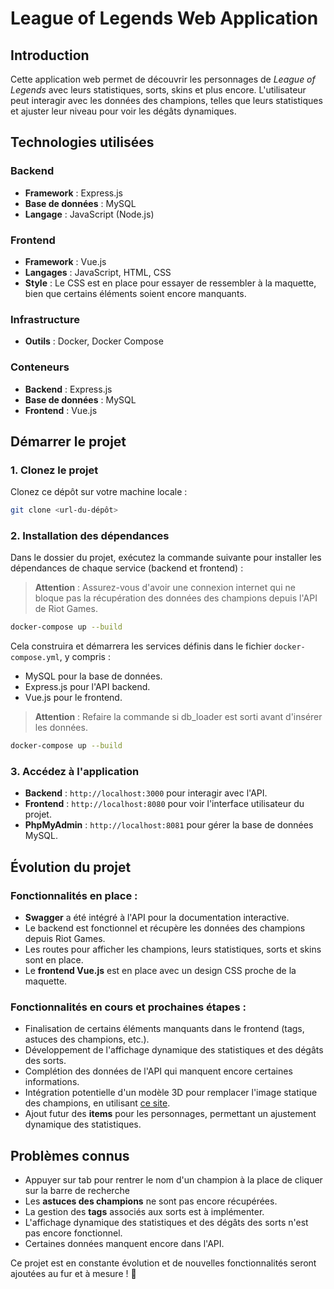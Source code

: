 # League of Legends Web Application

## Introduction
Cette application web permet de découvrir les personnages de *League of Legends* avec leurs statistiques, sorts, skins et plus encore. L'utilisateur peut interagir avec les données des champions, telles que leurs statistiques et ajuster leur niveau pour voir les dégâts dynamiques.

## Technologies utilisées

### Backend
- **Framework** : Express.js
- **Base de données** : MySQL
- **Langage** : JavaScript (Node.js)

### Frontend
- **Framework** : Vue.js
- **Langages** : JavaScript, HTML, CSS
- **Style** : Le CSS est en place pour essayer de ressembler à la maquette, bien que certains éléments soient encore manquants.

### Infrastructure
- **Outils** : Docker, Docker Compose

### Conteneurs
- **Backend** : Express.js
- **Base de données** : MySQL
- **Frontend** : Vue.js

## Démarrer le projet

### 1. Clonez le projet
Clonez ce dépôt sur votre machine locale :

```bash
git clone <url-du-dépôt>
```

### 2. Installation des dépendances
Dans le dossier du projet, exécutez la commande suivante pour installer les dépendances de chaque service (backend et frontend) :

> **Attention** : Assurez-vous d'avoir une connexion internet qui ne bloque pas la récupération des données des champions depuis l'API de Riot Games.

```bash
docker-compose up --build
```

Cela construira et démarrera les services définis dans le fichier `docker-compose.yml`, y compris :
- MySQL pour la base de données.
- Express.js pour l'API backend.
- Vue.js pour le frontend.
  
> **Attention** : Refaire la commande si db_loader est sorti avant d'insérer les données.

```bash
docker-compose up --build
```

### 3. Accédez à l'application
- **Backend** : `http://localhost:3000` pour interagir avec l'API.
- **Frontend** : `http://localhost:8080` pour voir l'interface utilisateur du projet.
- **PhpMyAdmin** : `http://localhost:8081` pour gérer la base de données MySQL.

## Évolution du projet

### Fonctionnalités en place :
- **Swagger** a été intégré à l'API pour la documentation interactive.
- Le backend est fonctionnel et récupère les données des champions depuis Riot Games.
- Les routes pour afficher les champions, leurs statistiques, sorts et skins sont en place.
- Le **frontend Vue.js** est en place avec un design CSS proche de la maquette.

### Fonctionnalités en cours et prochaines étapes :
- Finalisation de certains éléments manquants dans le frontend (tags, astuces des champions, etc.).
- Développement de l'affichage dynamique des statistiques et des dégâts des sorts.
- Complétion des données de l'API qui manquent encore certaines informations.
- Intégration potentielle d'un modèle 3D pour remplacer l'image statique des champions, en utilisant [ce site](https://modelviewer.lol/champions).
- Ajout futur des **items** pour les personnages, permettant un ajustement dynamique des statistiques.

## Problèmes connus
- Appuyer sur tab pour rentrer le nom d'un champion à la place de cliquer sur la barre de recherche
- Les **astuces des champions** ne sont pas encore récupérées.
- La gestion des **tags** associés aux sorts est à implémenter.
- L'affichage dynamique des statistiques et des dégâts des sorts n'est pas encore fonctionnel.
- Certaines données manquent encore dans l'API.

Ce projet est en constante évolution et de nouvelles fonctionnalités seront ajoutées au fur et à mesure ! 🚀

